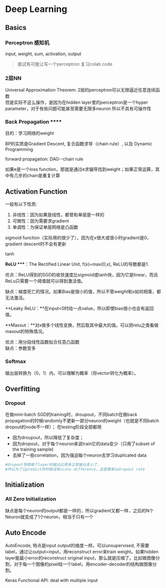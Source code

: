 # Deep Learning

## Basics

### Perceptron 感知机

input, weight, sum, activation, output 

> 面试有可能让写一个perceptron 复习colab code

### 2层NN 

Universal Approximation Theorem: 2层的perceptron可以无限逼近任意连续函数   
但是实际不这么操作，是因为在hidden layer里的perceptron是一个hyper parameter，对于有些问题可能甚至需要无限多neuron 所以不具有可操作性

### Back Propagation \*\*\*\*

目的：学习网络的weight

BP的实质是Gradient Descent, 复合函数求导（chain rule）, 以及 Dynamic Programming

forward propagation: DAG--chain rule

如果e是一个loss function，那就是通过e求偏导找到weight；如果正常运算，其中有几步的chain是重复计算 

## Activation Function

一般有以下性质:

1. 非线性：因为如果是线性，都曾和单层是一样的
2. 可微性：因为需要求gradient
3. 单调性：为保证单层网络是凸函数

sigmoid function（实际用的很少了），因为在x很大或很小时gradient是0，gradient descent时不会有更新

tanh

**ReLU \*\*\***：The Rectified Linear Unit, f\(x\)=max\(0,x\), ReLU的导数都是1. 

优点：ReLU得到的SGD的收敛速度比sigmoid或tanh快，因为它是linear，而且ReLu只需要一个阈值就可以得到激活值。

缺点：梯度死亡的情况。如果Bias是很小的值，所以不管weight和x如何相乘，都无法激活。

**Leaky ReLU：**在input&lt;0时给一点value，所以即使bias很小也会有返回值。

**Maxout：**对x做多个线性变换，然后取其中最大的值。可以把relu之类看做maxout的特殊情况。

优点：用分段线性函数拟合任意凸函数  
缺点：参数变多

### Softmax

输出层转换为（0，1）内，可以理解为概率（将vector转化为概率）。

## Overfitting

### Dropout

在做mini-batch SGD的training时，droupout，不同batch在做back propagation的时候randomly不更新一部分neuron的weight（也就是不同batch dropout的node不一样）； 在testing阶段全部都用

* 因为droupout，所以降低了复杂度；
* 因为dropout，对于每个neuron来说train它的data变少（只用了subset of the training sample\) 
* 去掉了一些correlation，因为强迫每个neuron去学习duplicated data

```python
#dropout导致每个layer的输出比原来正常输出变小了，
#所以为了让predict的时候没有scale difference，这里要乘以dropout rate
```

## Initialization

### All Zero Initialization 

缺点是每个neuron的output都是一样的，所以gradient又都一样，之后的N个Neuron就变成了1个neuron，相当于只有一个



## Auto Encode

AutoEncode, 特点是input output的维度一样。可以unsupervised, 不需要label，通过让output=input，用reconstruct error来train weight。如果hidden layer能最小error的reconstruct original input，那么就是压缩了。比如做图像分割，对于每一个图像的pixel给一个label，用encoder-decoder的结构做图像分割。

Keras Functional API: deal with multiple input 

